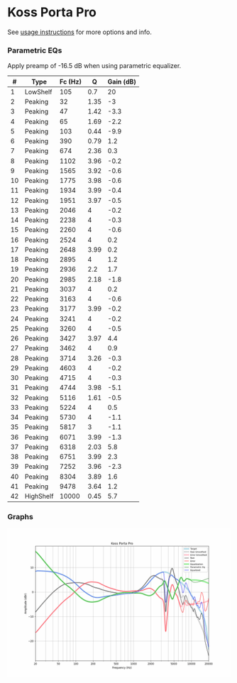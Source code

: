# Koss Porta Pro
See [usage instructions](https://github.com/jaakkopasanen/AutoEq#usage) for more options and info.

### Parametric EQs
Apply preamp of -16.5 dB when using parametric equalizer.

|   # | Type      |   Fc (Hz) |    Q |   Gain (dB) |
|-----|-----------|-----------|------|-------------|
|   1 | LowShelf  |       105 | 0.7  |        20   |
|   2 | Peaking   |        32 | 1.35 |        -3   |
|   3 | Peaking   |        47 | 1.42 |        -3.3 |
|   4 | Peaking   |        65 | 1.69 |        -2.2 |
|   5 | Peaking   |       103 | 0.44 |        -9.9 |
|   6 | Peaking   |       390 | 0.79 |         1.2 |
|   7 | Peaking   |       674 | 2.36 |         0.3 |
|   8 | Peaking   |      1102 | 3.96 |        -0.2 |
|   9 | Peaking   |      1565 | 3.92 |        -0.6 |
|  10 | Peaking   |      1775 | 3.98 |        -0.6 |
|  11 | Peaking   |      1934 | 3.99 |        -0.4 |
|  12 | Peaking   |      1951 | 3.97 |        -0.5 |
|  13 | Peaking   |      2046 | 4    |        -0.2 |
|  14 | Peaking   |      2238 | 4    |        -0.3 |
|  15 | Peaking   |      2260 | 4    |        -0.6 |
|  16 | Peaking   |      2524 | 4    |         0.2 |
|  17 | Peaking   |      2648 | 3.99 |         0.2 |
|  18 | Peaking   |      2895 | 4    |         1.2 |
|  19 | Peaking   |      2936 | 2.2  |         1.7 |
|  20 | Peaking   |      2985 | 2.18 |        -1.8 |
|  21 | Peaking   |      3037 | 4    |         0.2 |
|  22 | Peaking   |      3163 | 4    |        -0.6 |
|  23 | Peaking   |      3177 | 3.99 |        -0.2 |
|  24 | Peaking   |      3241 | 4    |        -0.2 |
|  25 | Peaking   |      3260 | 4    |        -0.5 |
|  26 | Peaking   |      3427 | 3.97 |         4.4 |
|  27 | Peaking   |      3462 | 4    |         0.9 |
|  28 | Peaking   |      3714 | 3.26 |        -0.3 |
|  29 | Peaking   |      4603 | 4    |        -0.2 |
|  30 | Peaking   |      4715 | 4    |        -0.3 |
|  31 | Peaking   |      4744 | 3.98 |        -5.1 |
|  32 | Peaking   |      5116 | 1.61 |        -0.5 |
|  33 | Peaking   |      5224 | 4    |         0.5 |
|  34 | Peaking   |      5730 | 4    |        -1.1 |
|  35 | Peaking   |      5817 | 3    |        -1.1 |
|  36 | Peaking   |      6071 | 3.99 |        -1.3 |
|  37 | Peaking   |      6318 | 2.03 |         5.8 |
|  38 | Peaking   |      6751 | 3.99 |         2.3 |
|  39 | Peaking   |      7252 | 3.96 |        -2.3 |
|  40 | Peaking   |      8304 | 3.89 |         1.6 |
|  41 | Peaking   |      9478 | 3.64 |         1.2 |
|  42 | HighShelf |     10000 | 0.45 |         5.7 |

### Graphs
![](./Koss%20Porta%20Pro.png)
